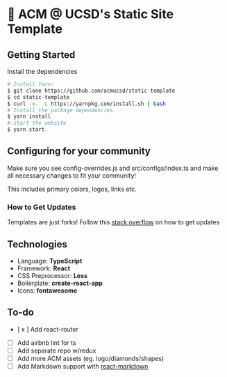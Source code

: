# 🔷 ACM @ UCSD's Static Site Template

## Getting Started
Install the dependencies
```bash
# Install Yarn:
$ git clone https://github.com/acmucsd/static-template
$ cd static-template
$ curl -o- -L https://yarnpkg.com/install.sh | bash
# Install the package dependencies
$ yarn install
# start the website
$ yarn start
```

## Configuring for your community

Make sure you see config-overrides.js and src/configs/index.ts and make all necessary changes to fit your community!

This includes primary colors, logos, links etc.

### How to Get Updates

Templates are just forks! Follow this [stack overflow](https://stackoverflow.com/questions/56577184/github-pull-changes-from-a-template-repository/56577320) on how to get updates



## Technologies
- Language: **TypeScript**
- Framework: **React**
- CSS Preprocessor: **Less** 
- Boilerplate: **create-react-app**
- Icons: **fontawesome**

## To-do
- [ x ] Add react-router
- [ ] Add airbnb lint for ts
- [ ] Add separate repo w/redux
- [ ] Add more ACM assets (eg. logo/diamonds/shapes)
- [ ] Add Markdown support with [react-markdown](https://www.google.com/search?q=markdown+react&rlz=1C1GCEA_enUS817US817&oq=markdown+react&aqs=chrome.0.0l6j69i60l2.1868j0j7&sourceid=chrome&ie=UTF-8)
